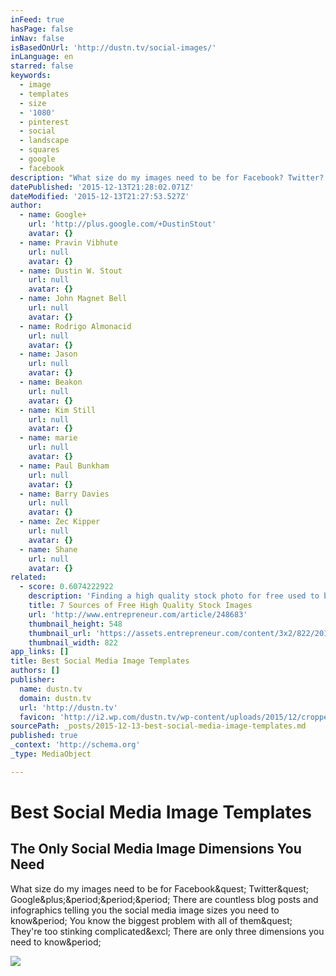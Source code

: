 ```yaml
---
inFeed: true
hasPage: false
inNav: false
isBasedOnUrl: 'http://dustn.tv/social-images/'
inLanguage: en
starred: false
keywords:
  - image
  - templates
  - size
  - '1080'
  - pinterest
  - social
  - landscape
  - squares
  - google
  - facebook
description: "What size do my images need to be for Facebook? Twitter? Google+... There are countless blog posts and infographics telling you the social media image sizes you need to know. You know the biggest problem with all of them? They're too stinking complicated! There are only three dimensions you need to know."
datePublished: '2015-12-13T21:28:02.071Z'
dateModified: '2015-12-13T21:27:53.527Z'
author:
  - name: Google+
    url: 'http://plus.google.com/+DustinStout'
    avatar: {}
  - name: Pravin Vibhute
    url: null
    avatar: {}
  - name: Dustin W. Stout
    url: null
    avatar: {}
  - name: John Magnet Bell
    url: null
    avatar: {}
  - name: Rodrigo Almonacid
    url: null
    avatar: {}
  - name: Jason
    url: null
    avatar: {}
  - name: Beakon
    url: null
    avatar: {}
  - name: Kim Still
    url: null
    avatar: {}
  - name: marie
    url: null
    avatar: {}
  - name: Paul Bunkham
    url: null
    avatar: {}
  - name: Barry Davies
    url: null
    avatar: {}
  - name: Zec Kipper
    url: null
    avatar: {}
  - name: Shane
    url: null
    avatar: {}
related:
  - score: 0.6074222922
    description: 'Finding a high quality stock photo for free used to be quite the chore -- there were very few options available, and the inventory that was available was marginal quality at best. Oh, how the times have changed. Now, there are so many free stock image websites that it can be overwhelming, to a degree.'
    title: 7 Sources of Free High Quality Stock Images
    url: 'http://www.entrepreneur.com/article/248683'
    thumbnail_height: 548
    thumbnail_url: 'https://assets.entrepreneur.com/content/3x2/822/20150225224437-computer.jpeg'
    thumbnail_width: 822
app_links: []
title: Best Social Media Image Templates
authors: []
publisher:
  name: dustn.tv
  domain: dustn.tv
  url: 'http://dustn.tv'
  favicon: 'http://i2.wp.com/dustn.tv/wp-content/uploads/2015/12/cropped-logo@2x.png?fit=192%2C192'
sourcePath: _posts/2015-12-13-best-social-media-image-templates.md
published: true
_context: 'http://schema.org'
_type: MediaObject

---
```

# Best Social Media Image Templates

<article style=""><h1>The Only Social Media Image Dimensions You Need</h1><p>What size do my images need to be for Facebook&amp;quest; Twitter&amp;quest; Google&amp;plus;&amp;period;&amp;period;&amp;period; There are countless blog posts and infographics telling you the social media image sizes you need to know&amp;period; You know the biggest problem with all of them&amp;quest; They're too stinking complicated&amp;excl; There are only three dimensions you need to know&amp;period;</p><img src="http://i1.wp.com/dustn.tv/wp-content/uploads/2014/10/optimal-social-image-templates-10-15.jpg?resize=1200%2C2600" /></article>